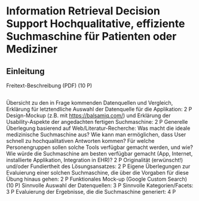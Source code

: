 # Information Retrieval Decision Support Hochqualitative, effiziente Suchmaschine für Patienten oder Mediziner

## Einleitung
Freitext-Beschreibung (PDF) (10 P)

## 
Übersicht zu den in Frage kommenden Datenquellen und Vergleich, Erklärung für letztendliche Auswahl der Datenquelle für die Applikation: 2 P
Design-Mockup (z.B. mit https://balsamiq.com/) und Erklärung der Usability-Aspekte der angedachten fertigen Suchmaschine: 2 P
Generelle Überlegung basierend auf Web/Literatur-Recherche: Was macht die ideale medizinische Suchmaschine aus? Wie kann man ermöglichen, dass User schnell zu hochqualitativen Antworten kommen? Für welche Personengruppen sollen solche Tools verfügbar gemacht werden, und wie? Wie würde die Suchmaschine am besten verfügbar gemacht (App, Internet, installierte Applikation, Integration in EHR)? 2 P
Originalität (erwünscht!) und/oder Fundiertheit des Lösungsansatzes: 2 P
Eigene Überlegungen zur Evaluierung einer solchen Suchmaschine, die über die Vorgaben für diese Übung hinaus gehen: 2 P
Funktionales Mock-up (Google Custom Search) (10 P)
Sinnvolle Auswahl der Datenquellen: 3 P
Sinnvolle Kategorien/Facets: 3 P
Evaluierung der Ergebnisse, die die Suchmaschine generiert: 4 P
